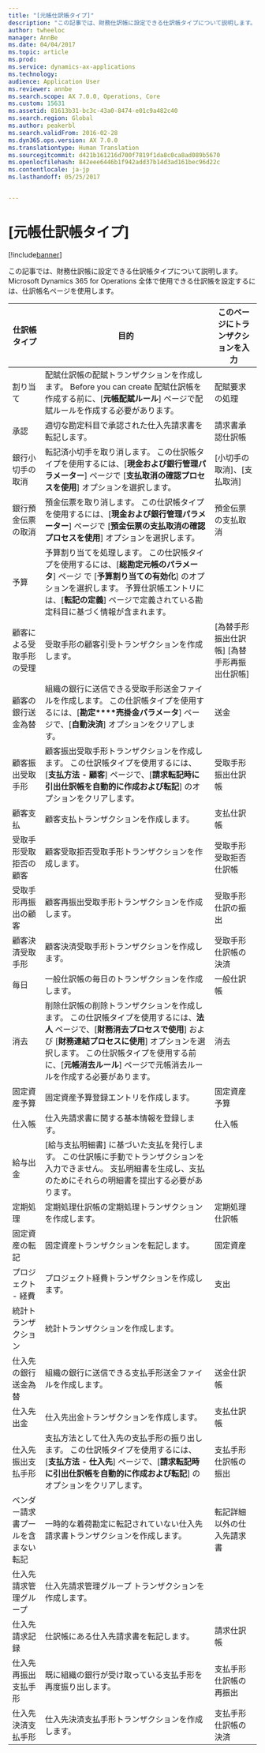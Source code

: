 ```yaml
---
title: "[元帳仕訳帳タイプ]"
description: "この記事では、財務仕訳帳に設定できる仕訳帳タイプについて説明します。 Microsoft Dynamics 365 for Operations 全体で使用できる仕訳帳を設定するには、仕訳帳名ページを使用します。"
author: twheeloc
manager: AnnBe
ms.date: 04/04/2017
ms.topic: article
ms.prod: 
ms.service: dynamics-ax-applications
ms.technology: 
audience: Application User
ms.reviewer: annbe
ms.search.scope: AX 7.0.0, Operations, Core
ms.custom: 15631
ms.assetid: 81613b31-bc3c-43a0-8474-e01c9a482c40
ms.search.region: Global
ms.author: peakerbl
ms.search.validFrom: 2016-02-28
ms.dyn365.ops.version: AX 7.0.0
ms.translationtype: Human Translation
ms.sourcegitcommit: d421b161216d700f7819f1da8c0ca8ad089b5670
ms.openlocfilehash: 842eee6446b1f942add37b14d3ad161bec96d22c
ms.contentlocale: ja-jp
ms.lasthandoff: 05/25/2017


---
```


# <a name="ledger-journal-types"></a>[元帳仕訳帳タイプ]

[!include[banner](../includes/banner.md)]


この記事では、財務仕訳帳に設定できる仕訳帳タイプについて説明します。 Microsoft Dynamics 365 for Operations 全体で使用できる仕訳帳を設定するには、仕訳帳名ページを使用します。

| 仕訳帳タイプ                      | 目的                                                                                                                                                                                                                                                                                                                                                     | このページにトランザクションを入力                                |
|-----------------------------------|-------------------------------------------------------------------------------------------------------------------------------------------------------------------------------------------------------------------------------------------------------------------------------------------------------------------------------------------------------------|----------------------------------------------------------------|
| 割り当て                        | 配賦仕訳帳の配賦トランザクションを作成します。 Before you can create 配賦仕訳帳を作成する前に、[**元帳配賦ルール**] ページで配賦ルールを作成する必要があります。                                                                                                                                                                           | 配賦要求の処理                                     |
| 承認                          | 適切な勘定科目で承認された仕入先請求書を転記します。                                                                                                                                                                                                                                                                            | 請求書承認仕訳帳                                       |
| 銀行小切手の取消               | 転記済小切手を取り消します。 この仕訳帳タイプを使用するには、[**現金および銀行管理パラメーター**] ページで [**支払取消の確認プロセスを使用**] オプションを選択します。                                                                                                                                                                                       | [小切手の取消]、[支払取消]                              |
| 銀行預金伝票の取消    | 預金伝票を取り消します。 この仕訳帳タイプを使用するには、[**現金および銀行管理パラメーター**] ページで [**預金伝票の支払取消の確認プロセスを使用**] オプションを選択します。                                                                                                                                                                       | 預金伝票の支払取消                             |
| 予算                            | 予算割り当てを処理します。 この仕訳帳タイプを使用するには、[**総勘定元帳のパラメータ**] ページ で [**予算割り当ての有効化**] のオプションを選択します。 予算仕訳帳エントリには、[**転記の定義**] ページで定義されている勘定科目に基づく情報が含まれます。                                                        |                                                                |
| 顧客による受取手形の受理  | 受取手形の顧客引受トランザクションを作成します。                                                                                                                                                                                                                                                                                              | [為替手形振出仕訳帳] [為替手形再振出仕訳帳] |
| 顧客の銀行送金為替          | 組織の銀行に送信できる受取手形送金ファイルを作成します。 この仕訳帳タイプを使用するには、[**勘定****売掛金パラメータ**] ページで、[**自動決済**] オプションをクリアします。                                                                                                                                             | 送金                                                     |
| 顧客振出受取手形    | 顧客振出受取手形トランザクションを作成します。 この仕訳帳タイプを使用するには、[**支払方法 - 顧客**] ページで、[**請求転記時に引出仕訳帳を自動的に作成および転記**] のオプションをクリアします。                                                                                                                                         | 受取手形振出仕訳帳                                  |
| 顧客支払                  | 顧客支払トランザクションを作成します。                                                                                                                                                                                                                                                                                                                       | 支払仕訳帳                                                |
| 受取手形受取拒否の顧客 | 顧客受取拒否受取手形トランザクションを作成します。                                                                                                                                                                                                                                                                                                      | 受取手形受取拒否仕訳帳                               |
| 受取手形再振出の顧客  | 顧客再振出受取手形トランザクションを作成します。                                                                                                                                                                                                                                                                                                       | 受取手形仕訳の振出                                |
| 顧客決済受取手形  | 顧客決済受取手形トランザクションを作成します。                                                                                                                                                                                                                                                                                                       | 受取手形仕訳帳の決済                                |
| 毎日                             | 一般仕訳帳の毎日のトランザクションを作成します。                                                                                                                                                                                                                                                                                                             | 一般仕訳帳                                                |
| 消去                       | 削除仕訳帳の削除トランザクションを作成します。 この仕訳帳タイプを使用するには、**法人** ページで、[**財務消去プロセスで使用**] および [**財務連結プロセスに使用**] オプションを選択します。 この仕訳帳タイプを使用する前に、[**元帳消去ルール**] ページで元帳消去ルールを作成する必要があります。 | 消去                                                    |
| 固定資産予算                | 固定資産予算登録エントリを作成します。                                                                                                                                                                                                                                                                                                                 | 固定資産予算                                             |
| 仕入帳                  | 仕入先請求書に関する基本情報を登録します。                                                                                                                                                                                                                                                                                                           | 仕入帳                                               |
| 給与出金              | [給与支払明細書] に基づいた支払を発行します。 この仕訳帳に手動でトランザクションを入力できません。 支払明細書を生成し、支払のためにそれらの明細書を提出する必要があります。                                                                                                                                                              |                                                                |
| 定期処理                          | 定期処理仕訳帳の定期処理トランザクションを作成します。                                                                                                                                                                                                                                                                                                      | 定期処理仕訳帳                                              |
| 固定資産の転記                 | 固定資産トランザクションを転記します。                                                                                                                                                                                                                                                                                                                              | 固定資産                                                   |
| プロジェクト - 経費                | プロジェクト経費トランザクションを作成します。                                                                                                                                                                                                                                                                                                                        | 支出                                                        |
| 統計トランザクション            | 統計トランザクションを作成します。                                                                                                                                                                                                                                                                                                                            |                                                                |
| 仕入先の銀行送金為替            | 組織の銀行に送信できる支払手形送金ファイルを作成します。                                                                                                                                                                                                                                                                      | 送金仕訳帳                                             |
| 仕入先出金               | 仕入先出金トランザクションを作成します。                                                                                                                                                                                                                                                                                                                    | 支払仕訳帳                                                |
| 仕入先振出支払手形       | 支払方法として仕入先の支払手形の振り出します。 この仕訳帳タイプを使用するには、[**支払方法 - 仕入先**] ページで、[**請求転記時に引出仕訳帳を自動的に作成および転記**] のオプションをクリアします。                                                                                                                                          | 支払手形仕訳帳の振出                                   |
| ベンダー請求書プールを含まない 転記 | 一時的な着荷勘定に転記されていない仕入先請求書トランザクションを作成します。                                                                                                                                                                                                                                                             | 転記詳細以外の仕入先請求書                  |
| 仕入先請求管理グループ               | 仕入先請求管理グループ トランザクションを作成します。                                                                                                                                                                                                                                                                                                                    |                                                                |
| 仕入先請求記録          | 仕訳帳にある仕入先請求書を転記します。                                                                                                                                                                                                                                                                                                                 | 請求仕訳帳                                                |
| 仕入先再振出支払手形     | 既に組織の銀行が受け取っている支払手形を再度振り出します。                                                                                                                                                                                                                                                                      | 支払手形仕訳帳の再振出                                 |
| 仕入先決済支払手形     | 仕入先決済支払手形トランザクションを作成します。                                                                                                                                                                                                                                                                                                          | 支払手形仕訳帳の決済                                 |






